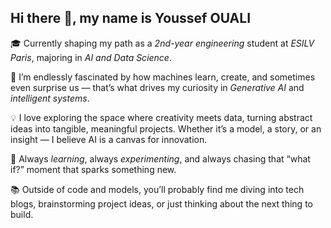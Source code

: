 ## Hi there 👋, my name is Youssef OUALI

🎓 Currently shaping my path as a *2nd-year engineering* student at *ESILV Paris*, majoring in *AI and Data Science*.

🤖 I’m endlessly fascinated by how machines learn, create, and sometimes even surprise us — that’s what drives my curiosity in *Generative AI* and *intelligent systems*.

💡 I love exploring the space where creativity meets data, turning abstract ideas into tangible, meaningful projects. Whether it’s a model, a story, or an insight — I believe AI is a canvas for innovation.

🚀 Always *learning*, always *experimenting*, and always chasing that “what if?” moment that sparks something new.

📚 Outside of code and models, you’ll probably find me diving into tech blogs, brainstorming project ideas, or just thinking about the next thing to build.
<!--
*mahdiht/mahdiht* is a ✨ special ✨ repository because its README.md (this file) appears on your GitHub profile.

Here are some ideas to get you started:

- 🔭 I’m currently working on ...
- 🌱 I’m currently learning ...
- 👯 I’m looking to collaborate on ...
- 🤔 I’m looking for help with ...
- 💬 Ask me about ...
- 📫 How to reach me: ...
- 😄 Pronouns: ...
- ⚡ Fun fact: ...
-->
